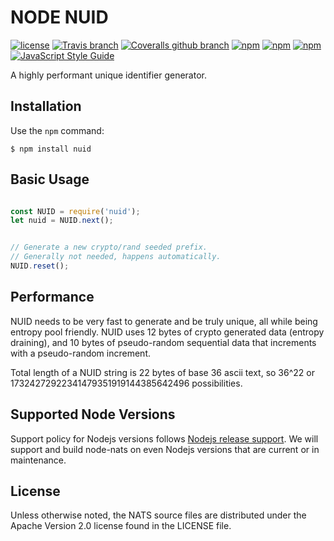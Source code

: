# NODE NUID

[![license](https://img.shields.io/github/license/nats-io/node-nuid.svg)](https://www.apache.org/licenses/LICENSE-2.0)
[![Travis branch](https://img.shields.io/travis/nats-io/node-nuid/master.svg)](https://travis-ci.org/nats-io/node-nuid)
[![Coveralls github branch](https://img.shields.io/coveralls/github/nats-io/node-nuid/master.svg)](https://coveralls.io/github/nats-io/node-nuid)
[![npm](https://img.shields.io/npm/v/nuid.svg)](https://www.npmjs.com/package/nuid)
[![npm](https://img.shields.io/npm/dt/nuid.svg)](https://www.npmjs.com/package/nuid)
[![npm](https://img.shields.io/npm/dm/nuid.svg)](https://www.npmjs.com/package/nuid)
[![JavaScript Style Guide](https://img.shields.io/badge/code_style-standard-brightgreen.svg)](https://standardjs.com)

A highly performant unique identifier generator.

## Installation

Use the `npm` command:

	$ npm install nuid

## Basic Usage
```javascript

const NUID = require('nuid');
let nuid = NUID.next();


// Generate a new crypto/rand seeded prefix.
// Generally not needed, happens automatically.
NUID.reset();
```

## Performance
NUID needs to be very fast to generate and be truly unique, all while being entropy pool friendly.
NUID uses 12 bytes of crypto generated data (entropy draining), and 10 bytes of pseudo-random
sequential data that increments with a pseudo-random increment.

Total length of a NUID string is 22 bytes of base 36 ascii text, so 36^22 or
17324272922341479351919144385642496 possibilities.

## Supported Node Versions    

Support policy for Nodejs versions follows 
[Nodejs release support]( https://github.com/nodejs/Release).
We will support and build node-nats on even Nodejs versions that are current 
or in maintenance.


## License

Unless otherwise noted, the NATS source files are distributed under the Apache Version 2.0 license found in the LICENSE file.
